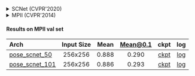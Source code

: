 <!-- [ALGORITHM] -->

<details>
<summary>SCNet (CVPR'2020)</summary>

```bibtex
@inproceedings{liu2020improving,
  title={Improving Convolutional Networks with Self-Calibrated Convolutions},
  author={Liu, Jiang-Jiang and Hou, Qibin and Cheng, Ming-Ming and Wang, Changhu and Feng, Jiashi},
  booktitle={Proceedings of the IEEE/CVF Conference on Computer Vision and Pattern Recognition},
  pages={10096--10105},
  year={2020}
}
```

</details>

<!-- [DATASET] -->

<details>
<summary>MPII (CVPR'2014)</summary>

```bibtex
@inproceedings{andriluka14cvpr,
  author = {Mykhaylo Andriluka and Leonid Pishchulin and Peter Gehler and Schiele, Bernt},
  title = {2D Human Pose Estimation: New Benchmark and State of the Art Analysis},
  booktitle = {IEEE Conference on Computer Vision and Pattern Recognition (CVPR)},
  year = {2014},
  month = {June}
}
```

</details>

#### Results on MPII val set

| Arch  | Input Size | Mean | Mean@0.1   | ckpt    | log     |
| :--- | :--------: | :------: | :------: |:------: |:------: |
| [pose_scnet_50](/configs/body/2d_kpt_sview_rgb_img/topdown_heatmap/mpii/scnet50_mpii_256x256.py) | 256x256 | 0.888 | 0.290 | [ckpt](https://download.openmmlab.com/mmpose/top_down/scnet/scnet50_mpii_256x256-a54b6af5_20200812.pth) | [log](https://download.openmmlab.com/mmpose/top_down/scnet/scnet50_mpii_256x256_20200812.log.json) |
| [pose_scnet_101](/configs/body/2d_kpt_sview_rgb_img/topdown_heatmap/mpii/scnet101_mpii_256x256.py) | 256x256 | 0.886 | 0.293 | [ckpt](https://download.openmmlab.com/mmpose/top_down/scnet/scnet101_mpii_256x256-b4c2d184_20200812.pth) | [log](https://download.openmmlab.com/mmpose/top_down/scnet/scnet101_mpii_256x256_20200812.log.json) |
